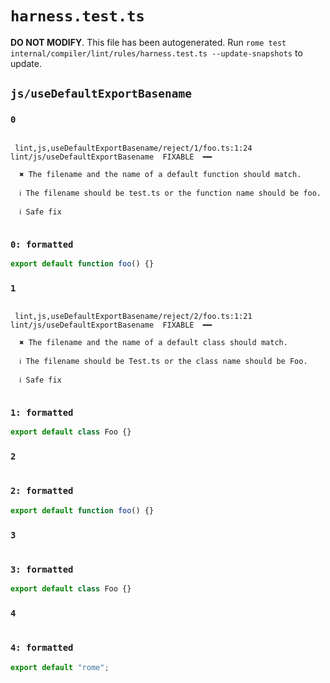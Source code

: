 # `harness.test.ts`

**DO NOT MODIFY**. This file has been autogenerated. Run `rome test internal/compiler/lint/rules/harness.test.ts --update-snapshots` to update.

## `js/useDefaultExportBasename`

### `0`

```

 lint,js,useDefaultExportBasename/reject/1/foo.ts:1:24 lint/js/useDefaultExportBasename  FIXABLE  ━━

  ✖ The filename and the name of a default function should match.

  ℹ The filename should be test.ts or the function name should be foo.

  ℹ Safe fix


```

### `0: formatted`

```ts
export default function foo() {}

```

### `1`

```

 lint,js,useDefaultExportBasename/reject/2/foo.ts:1:21 lint/js/useDefaultExportBasename  FIXABLE  ━━

  ✖ The filename and the name of a default class should match.

  ℹ The filename should be Test.ts or the class name should be Foo.

  ℹ Safe fix


```

### `1: formatted`

```ts
export default class Foo {}

```

### `2`

```

```

### `2: formatted`

```ts
export default function foo() {}

```

### `3`

```

```

### `3: formatted`

```ts
export default class Foo {}

```

### `4`

```

```

### `4: formatted`

```ts
export default "rome";

```

